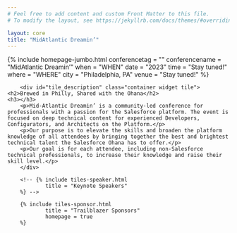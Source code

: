 ```yaml
---
# Feel free to add content and custom Front Matter to this file.
# To modify the layout, see https://jekyllrb.com/docs/themes/#overriding-theme-defaults

layout: core
title: "MidAtlantic Dreamin’"
---
```

<div class="container-flex">
        {% include homepage-jumbo.html
                conferencetag = ""
                conferencename = "MidAtlantic Dreamin’"
                when = "WHEN"
                date = "2023"
                time = "Stay tuned!"
                where = "WHERE"
                city = "Philadelphia, PA"
                venue = "Stay tuned!"
        %}

        <div id="tile_description" class="container widget tile">
	<h2>Brewed in Philly, Shared with the Ohana</h2>
	<h3></h3>
        <p>Mid-Atlantic Dreamin’ is a community-led conference for professionals with a passion for the Salesforce platform. The event is focused on deep technical content for experienced Developers, Configurators, and Architects on the Platform.</p>
        <p>Our purpose is to elevate the skills and broaden the platform knowledge of all attendees by bringing together the best and brightest technical talent the Salesforce Ohana has to offer.</p>
        <p>Our goal is for each attendee, including non-Salesforce technical professionals, to increase their knowledge and raise their skill level.</p>
        </div>

        <!-- {% include tiles-speaker.html 
                title = "Keynote Speakers"
        %} -->

        {% include tiles-sponsor.html 
                title = "Trailblazer Sponsors"
                homepage = true
        %}

</div>
